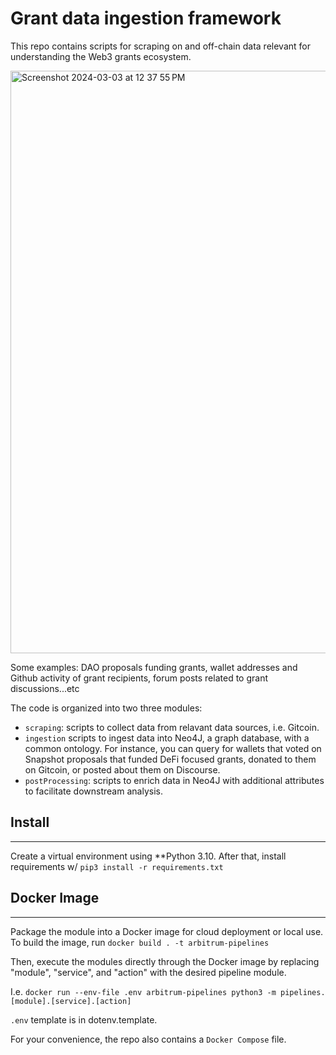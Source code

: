 # Grant data ingestion framework

This repo contains scripts for scraping on and off-chain data relevant for understanding the Web3 grants ecosystem.

<img width="932" alt="Screenshot 2024-03-03 at 12 37 55 PM" src="https://github.com/jchanolm/arbitrum-data/assets/160365885/c90054de-498b-4094-aaa3-7cdd4333d8c2">


Some examples: DAO proposals funding grants, wallet addresses and Github activity of grant recipients, forum posts related to grant discussions...etc


The code is organized into two three modules:
- `scraping`: scripts to collect data from relavant data sources, i.e. Gitcoin.
- `ingestion` scripts to ingest data into Neo4J, a graph database, with a common ontology. For instance, you can query for wallets that voted on Snapshot proposals that funded DeFi focused grants, donated to them on Gitcoin, or posted about them on Discourse.
- `postProcessing`: scripts to enrich data in Neo4J with additional attributes to facilitate downstream analysis.

## Install
---- 
Create a virtual environment using **Python 3.10. 
After that, install requirements w/ `pip3 install -r requirements.txt`


## Docker Image
-----
Package the module into a Docker image for cloud deployment or local use. 
To build the image, run 
`docker build . -t arbitrum-pipelines`
 
Then, execute the modules directly through the Docker image 
by replacing "module", "service", and "action" with the desired pipeline module. 

I.e.  `docker run --env-file .env arbitrum-pipelines python3 -m pipelines.[module].[service].[action]`

`.env` template is in dotenv.template.

For your convenience, the repo also contains a `Docker Compose` file. 
